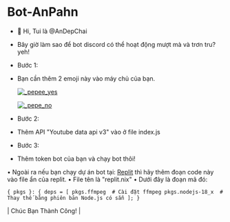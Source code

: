 # Bot-AnPahn
- 👋 Hi, Tui là @AnDepChai

- Bây giờ làm sao để bot discord có thể hoạt động mượt mà và trơn tru?
yeh!
- Bước 1:
* Bạn cần thêm 2 emoji này vào máy chủ của bạn.

  [![_pepee_yes](https://cdn3.emoji.gg/emojis/3389-pepeeyes.png)](https://emoji.gg/emoji/3389-pepeeyes)

  [![_pepe_no](https://cdn3.emoji.gg/emojis/2439-pepe-no.png)](https://emoji.gg/emoji/2439-pepe-no)

- Bước 2:
* Thêm API "Youtube data api v3" vào ở file index.js

- Bước 3:
* Thêm token bot của bạn và chạy bot thôi!

• Ngoài ra nếu bạn chạy dự án bot tại: [Replit](replit.com) thì hãy thêm đoạn code này vào file ẩn của replit.
• File tên là "replit.nix"
• Dưới đây là đoạn mã đó: 

`{ pkgs }: {
  deps = [
    pkgs.ffmpeg  # Cài đặt ffmpeg
    pkgs.nodejs-18_x  # Thay thế bằng phiên bản Node.js có sẵn
  ];
}`

| Chúc Bạn Thành Công! |
